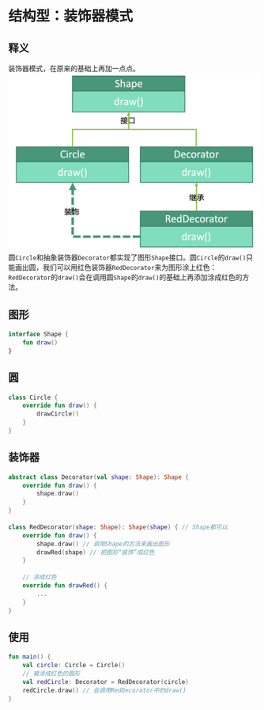 # 结构型：装饰器模式


## 释义
装饰器模式，在原来的基础上再加一点点。
![eff1373ae046481f906c08ce236e9afd](结构型：装饰器模式.resources/A1B93B6E-A468-438B-8366-C827ACE0AE17.png "装饰器模式")
圆`Circle`和抽象装饰器`Decorator`都实现了图形`Shape`接口。圆`Circle`的`draw()`只能画出圆，我们可以用红色装饰器`RedDecorator`来为图形涂上红色：`RedDecorator`的`draw()`会在调用圆`Shape`的`draw()`的基础上再添加涂成红色的方法。

## 图形
```kotlin
interface Shape {
    fun draw()
}
```

## 圆
```kotlin
class Circle {
    override fun draw() {
        drawCircle()
    }
}
```

## 装饰器
```kotlin
abstract class Decorator(val shape: Shape): Shape {
    override fun draw() {
        shape.draw()
    }
}

class RedDecorator(shape: Shape): Shape(shape) { // Shape都可以
    override fun draw() {
        shape.draw() // 调用Shape的方法来画出图形
        drawRed(shape) // 把图形“装饰”成红色
    }
    
    // 涂成红色
    override fun drawRed() {
        ...
    }
}
```

## 使用
```kotlin
fun main() {
    val circle: Circle = Circle()
    // 被涂成红色的圆形
    val redCircle: Decorator = RedDecorator(circle)
    redCircle.draw() // 会调用RedDecorator中的draw()
}
```





